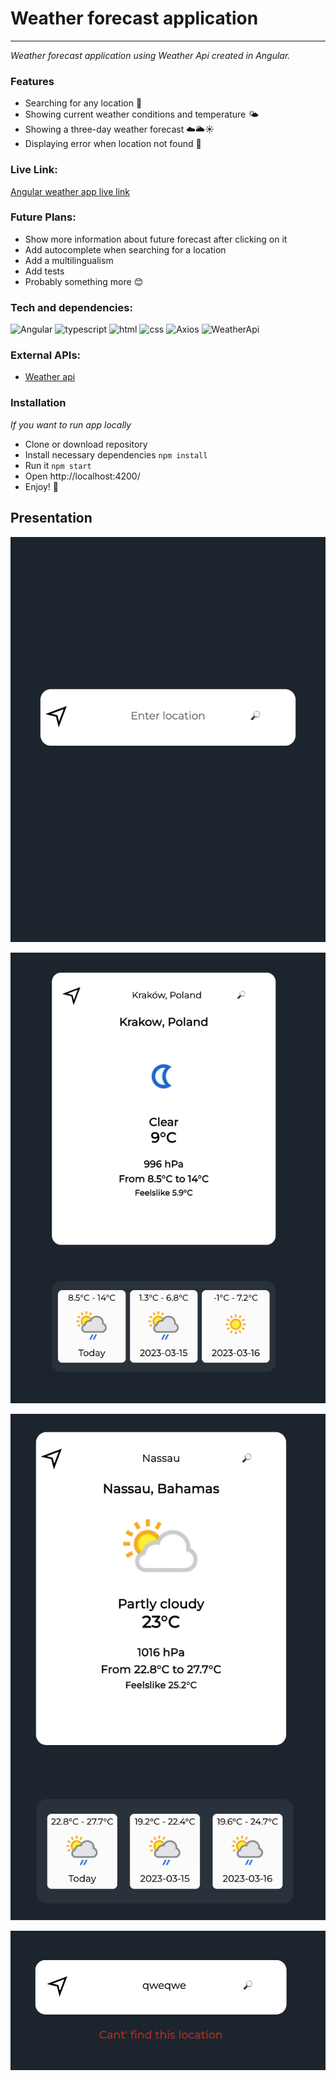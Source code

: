 # Weather forecast application

---

_Weather forecast application using Weather Api created in Angular._

### Features

- Searching for any location 🗿
- Showing current weather conditions and temperature 🌤 ️
- Showing a three-day weather forecast ☁️🌥️☀️
- Displaying error when location not found 🚫

### Live Link:

[Angular weather app live link](https://angularweatherapplication.netlify.app)

### Future Plans:

- Show more information about future forecast after clicking on it
- Add autocomplete when searching for a location
- Add a multilingualism
- Add tests
- Probably something more 😊

### Tech and dependencies:

![Angular](https://img.shields.io/badge/-angular-red?style=for-the-badge&logo=angular) ![typescript](https://img.shields.io/badge/-typescript-yellow?style=for-the-badge&logo=typescript) ![html](https://img.shields.io/badge/-html-green?style=for-the-badge&logo=html5)
![css](https://img.shields.io/badge/-css-blue?style=for-the-badge&logo=css3) ![Axios](https://img.shields.io/badge/-Axios-purple?style=for-the-badge&logo=axios) ![WeatherApi](https://img.shields.io/badge/-WeatherApi-blue?style=for-the-badge)

### External APIs:

- [Weather api](https://www.weatherapi.com/)

### Installation

_If you want to run app locally_

- Clone or download repository
- Install necessary dependencies `npm install`
- Run it `npm start`
- Open http://localhost:4200/
- Enjoy! 🎉

## Presentation

![Screenshot1](https://raw.githubusercontent.com/ajgoras/angular-weather-app/main/screenshots/1.png)

![Screenshot2](https://raw.githubusercontent.com/ajgoras/angular-weather-app/main/screenshots/2.png)

![Screenshot3](https://raw.githubusercontent.com/ajgoras/angular-weather-app/main/screenshots/3.png)

![Screenshot4](https://raw.githubusercontent.com/ajgoras/angular-weather-app/main/screenshots/4.png)

